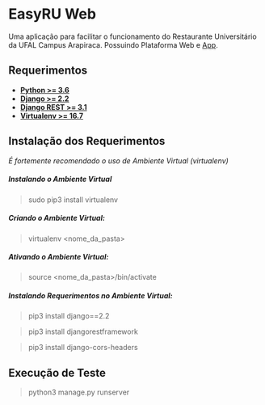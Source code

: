 # EasyRU Web
Uma aplicação para facilitar o funcionamento do Restaurante Universitário da UFAL Campus Arapiraca. Possuindo Plataforma Web e [App](https://github.com/igorcaavalcante/easyru-app).

## Requerimentos
* **[Python >= 3.6](https://www.python.org/downloads/)**
* **[Django >= 2.2](https://www.djangoproject.com/download/)**
* **[Django REST >= 3.1](https://www.django-rest-framework.org/)**
* **[Virtualenv >= 16.7](https://virtualenv.pypa.io/en/latest/)**

## Instalação dos Requerimentos
*É fortemente recomendado o uso de Ambiente Virtual (virtualenv)*
##### Instalando o Ambiente Virtual
>sudo pip3 install virtualenv
##### Criando o Ambiente Virtual:
>virtualenv <nome_da_pasta>
##### Ativando o Ambiente Virtual:
>source <nome_da_pasta>/bin/activate
##### Instalando Requerimentos no Ambiente Virtual:
>pip3 install django==2.2

>pip3 install djangorestframework

>pip3 install django-cors-headers

## Execução de Teste
>python3 manage.py runserver
